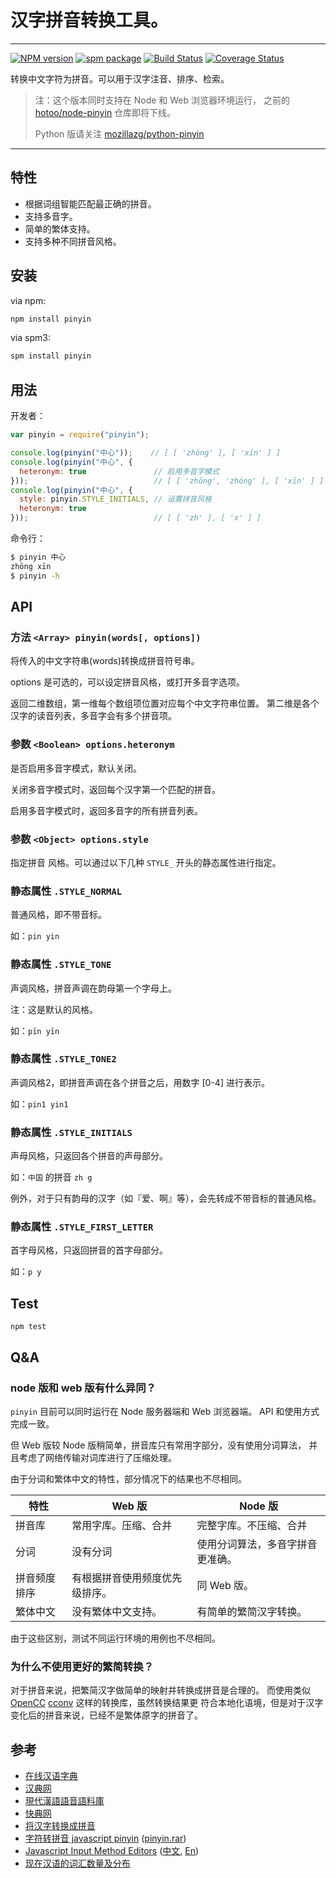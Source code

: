 # 汉字拼音转换工具。

---

[![NPM version](https://badge.fury.io/js/pinyin.png)](https://www.npmjs.com/package/pinyin)
[![spm package](http://spmjs.io/badge/pinyin)](http://spmjs.io/package/pinyin)
[![Build Status](https://secure.travis-ci.org/hotoo/pinyin.png?branch=master)](https://travis-ci.org/hotoo/pinyin)
[![Coverage Status](https://coveralls.io/repos/hotoo/pinyin/badge.png?branch=master)](https://coveralls.io/r/hotoo/pinyin)

转换中文字符为拼音。可以用于汉字注音、排序、检索。

> 注：这个版本同时支持在 Node 和 Web 浏览器环境运行，
> 之前的 [hotoo/node-pinyin](https://github.com/hotoo/node-pinyin) 仓库即将下线。
>
> Python 版请关注 [mozillazg/python-pinyin](https://github.com/mozillazg/python-pinyin)

---

## 特性

* 根据词组智能匹配最正确的拼音。
* 支持多音字。
* 简单的繁体支持。
* 支持多种不同拼音风格。

## 安装

via npm:

```bash
npm install pinyin
```

via spm3:

```bash
spm install pinyin
```

## 用法

开发者：

```js
var pinyin = require("pinyin");

console.log(pinyin("中心"));    // [ [ 'zhōng' ], [ 'xīn' ] ]
console.log(pinyin("中心", {
  heteronym: true               // 启用多音字模式
}));                            // [ [ 'zhōng', 'zhòng' ], [ 'xīn' ] ]
console.log(pinyin("中心", {
  style: pinyin.STYLE_INITIALS, // 设置拼音风格
  heteronym: true
}));                            // [ [ 'zh' ], [ 'x' ] ]
```

命令行：

```bash
$ pinyin 中心
zhōng xīn
$ pinyin -h
```

## API

### 方法 `<Array> pinyin(words[, options])`

将传入的中文字符串(words)转换成拼音符号串。

options 是可选的，可以设定拼音风格，或打开多音字选项。

返回二维数组，第一维每个数组项位置对应每个中文字符串位置。
第二维是各个汉字的读音列表，多音字会有多个拼音项。

### 参数 `<Boolean> options.heteronym`

是否启用多音字模式，默认关闭。

关闭多音字模式时，返回每个汉字第一个匹配的拼音。

启用多音字模式时，返回多音字的所有拼音列表。

### 参数 `<Object> options.style`

指定拼音 风格。可以通过以下几种 `STYLE_` 开头的静态属性进行指定。

### 静态属性 `.STYLE_NORMAL`

普通风格，即不带音标。

如：`pin yin`

### 静态属性 `.STYLE_TONE`

声调风格，拼音声调在韵母第一个字母上。

注：这是默认的风格。

如：`pīn yīn`

### 静态属性 `.STYLE_TONE2`

声调风格2，即拼音声调在各个拼音之后，用数字 [0-4] 进行表示。

如：`pin1 yin1`

### 静态属性 `.STYLE_INITIALS`

声母风格，只返回各个拼音的声母部分。

如：`中国` 的拼音 `zh g`

例外，对于只有韵母的汉字（如『爱、啊』等），会先转成不带音标的普通风格。

### 静态属性 `.STYLE_FIRST_LETTER`

首字母风格，只返回拼音的首字母部分。

如：`p y`


## Test

```
npm test
```

## Q&A

### node 版和 web 版有什么异同？

`pinyin` 目前可以同时运行在 Node 服务器端和 Web 浏览器端。
API 和使用方式完成一致。

但 Web 版较 Node 版稍简单，拼音库只有常用字部分，没有使用分词算法，
并且考虑了网络传输对词库进行了压缩处理。

由于分词和繁体中文的特性，部分情况下的结果也不尽相同。

| 特性         | Web 版                          | Node 版                           |
|--------------|--------------------------------|----------------------------------|
| 拼音库       | 常用字库。压缩、合并           | 完整字库。不压缩、合并           |
| 分词         | 没有分词                       | 使用分词算法，多音字拼音更准确。 |
| 拼音频度排序 | 有根据拼音使用频度优先级排序。 | 同 Web 版。                       |
| 繁体中文     | 没有繁体中文支持。             | 有简单的繁简汉字转换。           |

由于这些区别，测试不同运行环境的用例也不尽相同。

### 为什么不使用更好的繁简转换？

对于拼音来说，把繁简汉字做简单的映射并转换成拼音是合理的。
而使用类似 [OpenCC](https://github.com/BYVoid/OpenCC)
[cconv](https://code.google.com/p/cconv/) 这样的转换库，虽然转换结果更
符合本地化语境，但是对于汉字变化后的拼音来说，已经不是繁体原字的拼音了。


## 参考

* [在线汉语字典](http://zi.artx.cn/zi/)
* [汉典网](http://www.zdic.net/)
* [現代漢語語音語料庫](http://mmc.sinica.edu.tw/intro_c_01.html)
* [快典网](http://py.kdd.cc/)
* [将汉字转换成拼音](https://code.google.com/p/chinese-character-2-pinyin/)
* [字符转拼音 javascript pinyin](http://www.cnblogs.com/jinweijie/archive/2008/02/03/1063289.html)
  ([pinyin.rar](http://cid-80b2ed83de3c7c17.skydrive.live.com/self.aspx/Code/pinyin.rar))
* [Javascript Input Method Editors](http://jsime.sourceforge.net/) ([中文](http://leen.name/ime/pinyin.html), [En](http://leen.name/ime/english.html))
* [现在汉语的词汇数量及分布](http://blog.cathayan.org/item/1593)
